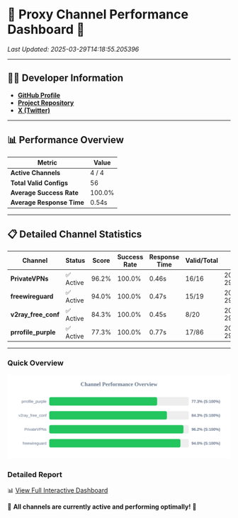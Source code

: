 # 🌟 Proxy Channel Performance Dashboard 🌟

_Last Updated: 2025-03-29T14:18:55.205396_

---

## 👩‍💻 Developer Information

- **[GitHub Profile](https://github.com/4n0nymou3)**  
- **[Project Repository](https://github.com/4n0nymou3/multi-proxy-config-fetcher)**  
- **[X (Twitter)](https://x.com/4n0nymou3)**  

---

## 📊 Performance Overview

| Metric                | Value       |
|-----------------------|-------------|
| **Active Channels**   | 4 / 4       |
| **Total Valid Configs** | 56          |
| **Average Success Rate** | 100.0%      |
| **Average Response Time** | 0.54s       |

---

## 📋 Detailed Channel Statistics

| Channel          | Status     | Score  | Success Rate | Response Time | Valid/Total | Last Success               |
|------------------|------------|--------|--------------|---------------|-------------|----------------------------|
| **PrivateVPNs**  | ✅ Active  | 96.2%  | 100.0% | 0.46s         | 16/16       | 2025-03-29T14:18:54.707461 |
| **freewireguard**  | ✅ Active  | 94.0%  | 100.0% | 0.47s         | 15/19       | 2025-03-29T14:18:55.203735 |
| **v2ray_free_conf**  | ✅ Active  | 84.3%  | 100.0% | 0.45s         | 8/20       | 2025-03-29T14:18:54.214746 |
| **prrofile_purple**  | ✅ Active  | 77.3%  | 100.0% | 0.77s         | 17/86       | 2025-03-29T14:18:53.686213 |

---

### Quick Overview
<div align="center">
  <a href="https://raw.githubusercontent.com/nullluser/NullRepo/refs/heads/main/assets/channel_stats_chart.svg">
    <img src="https://raw.githubusercontent.com/nullluser/NullRepo/refs/heads/main/assets/channel_stats_chart.svg" alt="Source Performance Statistics" width="800">
  </a>
</div>

### Detailed Report
📊 [View Full Interactive Dashboard](https://htmlpreview.github.io/?https://github.com/nullluser/NullRepo/blob/main/assets/performance_report.html)

🎉 **All channels are currently active and performing optimally!** 🎉
